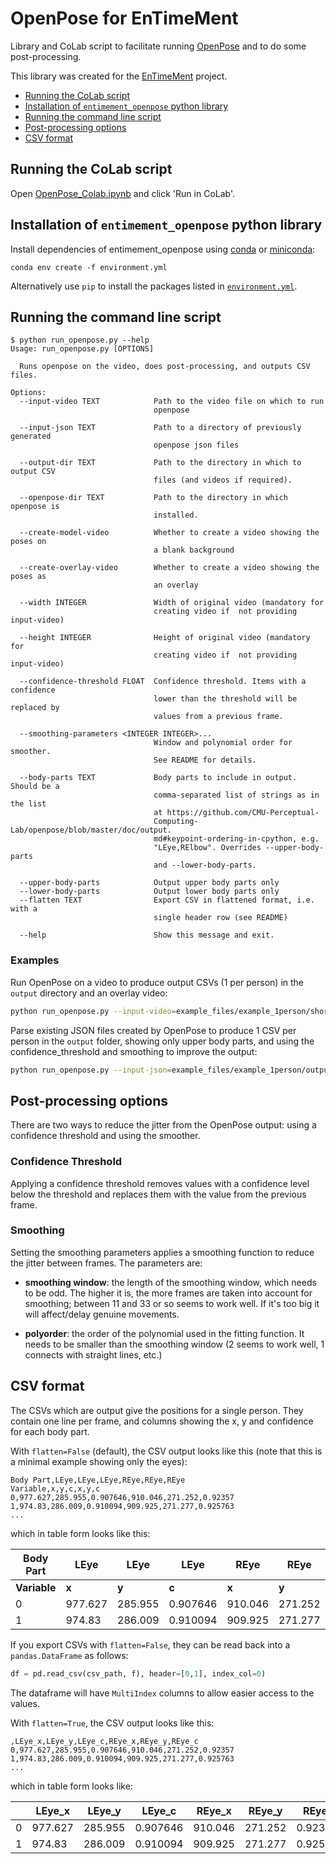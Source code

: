 # OpenPose for EnTimeMent

Library and CoLab script to facilitate running [OpenPose](https://github.com/CMU-Perceptual-Computing-Lab/openpose) and
to do some post-processing.

This library was created for the [EnTimeMent](https://entimement.dibris.unige.it) project.

<!-- TOC depthFrom:2 depthTo:2 withLinks:1 updateOnSave:1 orderedList:0 -->

- [Running the CoLab script](#running-the-colab-script)
- [Installation of `entimement_openpose` python library](#installation-of-entimementopenpose-python-library)
- [Running the command line script](#running-the-command-line-script)
- [Post-processing options](#post-processing-options)
- [CSV format](#csv-format)

<!-- /TOC -->

## Running the CoLab script
Open [OpenPose_Colab.ipynb](OpenPose_Colab.ipynb) and click 'Run in CoLab'.

## Installation of `entimement_openpose` python library
Install dependencies of entimement_openpose using [conda](https://docs.conda.io/projects/conda/en/latest/index.html) or [miniconda](https://docs.conda.io/en/latest/miniconda.html):

```
conda env create -f environment.yml
```

Alternatively use `pip` to install the packages listed in [`environment.yml`](environment.yml).

## Running the command line script

```
$ python run_openpose.py --help
Usage: run_openpose.py [OPTIONS]

  Runs openpose on the video, does post-processing, and outputs CSV files.

Options:
  --input-video TEXT            Path to the video file on which to run
                                openpose

  --input-json TEXT             Path to a directory of previously generated
                                openpose json files

  --output-dir TEXT             Path to the directory in which to output CSV
                                files (and videos if required).

  --openpose-dir TEXT           Path to the directory in which openpose is
                                installed.

  --create-model-video          Whether to create a video showing the poses on
                                a blank background

  --create-overlay-video        Whether to create a video showing the poses as
                                an overlay

  --width INTEGER               Width of original video (mandatory for
                                creating video if  not providing input-video)

  --height INTEGER              Height of original video (mandatory for
                                creating video if  not providing input-video)

  --confidence-threshold FLOAT  Confidence threshold. Items with a confidence
                                lower than the threshold will be replaced by
                                values from a previous frame.

  --smoothing-parameters <INTEGER INTEGER>...
                                Window and polynomial order for smoother.
                                See README for details.

  --body-parts TEXT             Body parts to include in output. Should be a
                                comma-separated list of strings as in the list
                                at https://github.com/CMU-Perceptual-
                                Computing-Lab/openpose/blob/master/doc/output.
                                md#keypoint-ordering-in-cpython, e.g.
                                "LEye,RElbow". Overrides --upper-body-parts
                                and --lower-body-parts.

  --upper-body-parts            Output upper body parts only
  --lower-body-parts            Output lower body parts only
  --flatten TEXT                Export CSV in flattened format, i.e. with a
                                single header row (see README)

  --help                        Show this message and exit.
```

### Examples

Run OpenPose on a video to produce output CSVs (1 per person) in the `output` directory
and an overlay video:

```bash
python run_openpose.py --input-video=example_files/example_1person/short_video.mp4 --openpose-dir=../openpose --output-dir=output --create-overlay-video=y
```

Parse existing JSON files created by OpenPose to produce 1 CSV per person in the `output` folder, showing only upper body parts, and using the confidence_threshold and smoothing to
improve the output:

```bash
python run_openpose.py --input-json=example_files/example_1person/output_json --output-dir=output --upper-body-parts --smoothing-parameters 21 2 --confidence-threshold=0.7
```

## Post-processing options

There are two ways to reduce the jitter from the OpenPose output: using a confidence threshold and using the smoother.

### Confidence Threshold

Applying a confidence threshold removes values with a confidence level below the threshold and replaces them with the value from the previous frame.

### Smoothing

Setting the smoothing parameters applies a smoothing function to reduce the jitter between frames. The parameters are:

 * **smoothing window**: the length of the smoothing window, which needs to be odd. The higher it is, the more frames are taken into account for smoothing; between 11 and 33 or so seems to work well. If it's too big it will affect/delay genuine movements.

 * **polyorder**: the order of the polynomial used in the fitting function. It needs to be smaller than the smoothing window (2 seems to work well, 1 connects with straight lines, etc.)


## CSV format

The CSVs which are output give the positions for a single person. They contain one line per frame, and columns showing the x, y and confidence for each body part.

With `flatten=False` (default), the CSV output looks like this (note that this is a minimal example showing only the eyes):

```csv
Body Part,LEye,LEye,LEye,REye,REye,REye
Variable,x,y,c,x,y,c
0,977.627,285.955,0.907646,910.046,271.252,0.92357
1,974.83,286.009,0.910094,909.925,271.277,0.925763
...
```

which in table form looks like this:

| Body Part | LEye     | LEye     | LEye      | REye     | REye     | REye      |
|-----------|----------|----------|-----------|----------|----------|-----------|
| **Variable**  | **x**        | **y**        | **c**         | **x**        | **y**        | **c**         |
| 0         | 977\.627 | 285\.955 | 0\.907646 | 910\.046 | 271\.252 | 0\.92357  |
| 1         | 974\.83  | 286\.009 | 0\.910094 | 909\.925 | 271\.277 | 0\.925763 |


If you export CSVs with `flatten=False`, they can be read back into a `pandas.DataFrame` as follows:

```python
df = pd.read_csv(csv_path, f), header=[0,1], index_col=0)
```

The dataframe will have `MultiIndex` columns to allow easier access to the values.

With `flatten=True`, the CSV output looks like this:

```csv
,LEye_x,LEye_y,LEye_c,REye_x,REye_y,REye_c
0,977.627,285.955,0.907646,910.046,271.252,0.92357
1,974.83,286.009,0.910094,909.925,271.277,0.925763
...
```

which in table form looks like:

|   | LEye\_x  | LEye\_y  | LEye\_c   | REye\_x  | REye\_y  | REye\_c   |
|---|----------|----------|-----------|----------|----------|-----------|
| 0 | 977\.627 | 285\.955 | 0\.907646 | 910\.046 | 271\.252 | 0\.92357  |
| 1 | 974\.83  | 286\.009 | 0\.910094 | 909\.925 | 271\.277 | 0\.925763 |
